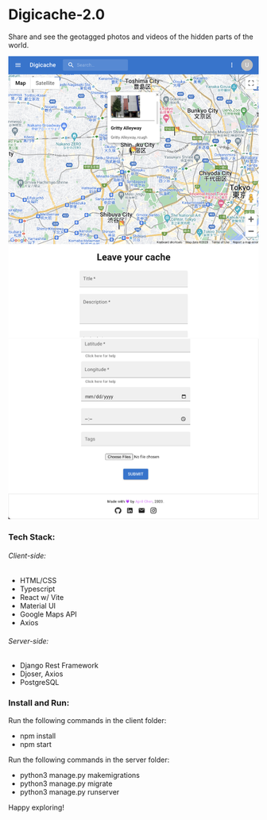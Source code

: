 # Digicache-2.0
Share and see the geotagged photos and videos of the hidden parts of the world.

![Screenshot](assets/demo1.png)
![Screenshot](assets/demo2.png)

### Tech Stack:
###### Client-side:
 - HTML/CSS
 - Typescript
 - React w/ Vite
 - Material UI
 - Google Maps API
 - Axios

 ###### Server-side:
  - Django Rest Framework
  - Djoser, Axios
  - PostgreSQL

### Install and Run:
Run the following commands in the client folder: 
 - npm install
 - npm start

Run the following commands in the server folder:
 - python3 manage.py makemigrations
 - python3 manage.py migrate
 - python3 manage.py runserver

Happy exploring!
